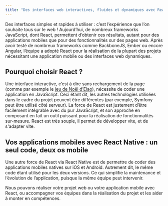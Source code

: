 ```yaml
---
title: "Des interfaces web interactives, fluides et dynamiques avec React"
---
```


Des interfaces simples et rapides à utiliser : c’est l’expérience que l’on souhaite tous sur le web ! Aujourd’hui, de nombreux frameworks JavaScript, dont React, permettent d’obtenir ces résultats, autant pour des applications mobiles que pour des fonctionnalités sur des pages web. Après avoir testé de nombreux frameworks comme BackboneJS, Ember ou encore Angular, l’équipe a adopté React pour la réalisation de la plupart des projets nécessitant une application mobile ou des interfaces web dynamiques. 

## Pourquoi choisir React ? 

Une interface interactive, c’est à dire sans rechargement de la page (comme par exemple le [jeu de Noël d’Elao](https://noel.elao.com/)), nécessite de coder une application en JavaScript. Ceci étant dit, les autres technologies utilisées dans le cadre du projet peuvent être différentes (par exemple, Symfony peut être utilisé côté serveur). La force de React est justement d’être facilement intégrable avec du pur JavaScript, et son approche en composant en fait un outil puissant pour la réalisation de fonctionnalités sur-mesure. React est très souple, il permet de développer vite, et de s'adapter vite.

## Vos applications mobiles avec React Native : un seul code, deux os mobile

Une autre force de React via React Native est de permettre de coder des applications mobiles natives sur iOS et Android. Autrement dit, le même code étant utilisé pour les deux versions. Ce qui simplifie la maintenance et l’évolution de l’application, puisque la même équipe peut intervenir. 

Nous pouvons réaliser votre projet web ou votre application mobile avec React, ou accompagner vos équipes dans la réalisation du projet et les aider à monter en compétences. 
